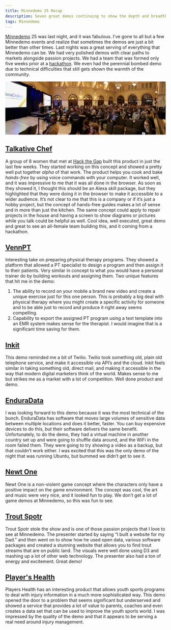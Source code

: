 ```yaml
---
title: Minnedemo 25 Recap
description: Seven great demos continuing to show the depth and breadth of the Twin Cities technology scene. Cooking by voice to trout fishing maps all in one event.
tags: Minnedemo
---
```


[Minnedemo](http://minnestar.org/minnedemo/) 25 was last night, and it was fabulous. I’ve gone to all but a few Minnedemo events and realize that sometimes the demos are just a bit better than other times. Last nights was a great serving of everything that Minnedemo can be. We had very polished demos with clear paths to markets alongside passion projects. We had a team that was formed only five weeks prior at a [hackathon](https://en.wikipedia.org/wiki/Hackathon). We even had the perennial bombed demo due to technical difficulties that still gets shown the warmth of the community.

![Minnedemo 25 Panorama](/assets/posts/2017/Minnedemo-25-Pano.jpg)

## [Talkative Chef](https://vimeo.com/202974384)

A group of 8 women that met at [Hack the Gap](http://www.hackthegap.com) built this product in just the last few weeks. They started working on this concept and showed a pretty well put together *alpha* of that work. The product helps you cook and bake *hands-free* by using voice commands with your computer. It worked well, and it was impressive to me that it was all done in the browser. As soon as they showed it, I thought this should be an Alexa skill package, but they highlighted that they were doing it in the browser to make it accessible to a wider audience. It’s not clear to me that this is a company or if it’s just a hobby project, but the concept of hands-free guides makes a lot of sense and in more than just the kitchen. The same concept could apply to repair projects in the house and having a screen to show diagrams or pictures while you talk could be helpful as well. Cool idea, well executed, great demo and great to see an all-female team building this, and it coming from a hackathon.

## [VennPT](https://vennpt.com/)

Interesting take on preparing physical therapy programs. They showed a platform that allowed a PT specialist to design a program and then assign it to their patients. Very similar in concept to what you would have a personal trainer do by building workouts and assigning them. Two unique features that hit me in the demo:

1. The ability to record on your mobile a brand new video and create a unique exercise just for this one person. This is probably a big deal with physical therapy where you might create a specific activity for someone and to be able just to record and produce it right away seems compelling.
2. Capability to export the assigned PT program using a text template into an EMR system makes sense for the therapist. I would imagine that is a significant time saving for them.

## [Inkit](https://inkit.io/)

This demo reminded me a bit of Twilio. Twilio took something old, plain old telephone service, and make it accessible via API’s and the cloud. Inkit feels similar in taking something old, direct mail, and making it accessible in the way that modern digital marketers think of the world. Makes sense to me but strikes me as a market with a lot of competition. Well done product and demo.

## [EnduraData](http://www.enduradata.com/)

I was looking forward to this demo because it was the most technical of the bunch. EnduraData has software that moves large volumes of sensitive data between multiple locations and does it better, faster. You can buy expensive devices to do this, but their software delivers the same benefit. Unfortunately, to do the demo, they had a virtual machine in another country set up and were going to shuffle data around, and the WiFi in the room failed them. They were going to try showing a video as a backup, but that couldn’t work either. I was excited that this was the only demo of the night that was running Ubuntu, but bummed we didn’t get to see it.

## [Newt One](https://devnari.itch.io/newtone)

Newt One is a non-violent game concept where the characters only have a positive impact on the game environment. The concept was cool, the art and music were very nice, and it looked fun to play. We don’t get a lot of game demos at Minnedemo, so this was fun to see.

## [Trout Spotr](https://troutspotr2.herokuapp.com/mn)

Trout Spotr stole the show and is one of those passion projects that I love to see at Minnedemo. The presenter started by saying “I built a website for my Dad.” and then went on to show how he used open data, various software packages and created a stunning website that allows you to find trout streams that are on public land. The visuals were well done using D3 and mashing up a lot of other web technology. The presenter also had a ton of energy and excitement. Great demo!

## [Player's Health](http://playershealth.com/)

Players Health has an interesting product that allows youth sports programs to deal with injury information in a much more sophisticated way. This demo opened the door to a problem that seems significant but underserved and showed a service that provides a lot of value to parents, coaches and even creates a data set that can be used to improve the youth sports world. I was impressed by the quality of the demo and that it appears to be serving a real need around injury management. 
